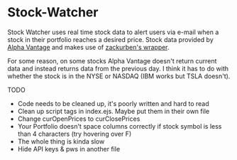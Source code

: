 # Stock-Watcher

Stock Watcher uses real time stock data to alert users via e-mail when a stock in their portfolio reaches a desired price. Stock data provided by [Alpha Vantage](www.alphavantage.co) and makes use of [zackurben's wrapper](https://github.com/zackurben/alphavantage).

For some reason, on some stocks Alpha Vantage doesn't return current data and instead returns data from the previous day. I think it has to do with whether the stock is in the NYSE or NASDAQ (IBM works but TSLA doesn't).

TODO
 - Code needs to be cleaned up, it's poorly written and hard to read
 - Clean up script tags in index.ejs. Maybe put them in their own file
 - Change curOpenPrices to curClosePrices
 - Your Portfolio doesn't space columns correctly if stock symbol is less than 4 characters (try hovering over F)
 - The whole thing is kinda slow
 - Hide API keys & pws in another file
